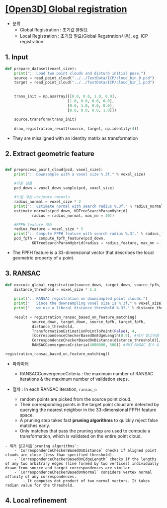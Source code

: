 # [[Open3D] Global registration](http://www.open3d.org/docs/tutorial/Advanced/global_registration.html#global-registration)

- 분류 
    - Global Registration : 초기값 불필요 
    - Local Registration : 초기값 필요(Global Regstration사용), eg. ICP registration 



## 1. Input

```python 
def prepare_dataset(voxel_size):
    print(":: Load two point clouds and disturb initial pose.")
    source = read_point_cloud("../../TestData/ICP/cloud_bin_0.pcd")
    target = read_point_cloud("../../TestData/ICP/cloud_bin_1.pcd")
    
    
    trans_init = np.asarray([[0.0, 0.0, 1.0, 0.0],
                            [1.0, 0.0, 0.0, 0.0],
                            [0.0, 1.0, 0.0, 0.0],
                            [0.0, 0.0, 0.0, 1.0]])
    
    source.transform(trans_init) 
    
    draw_registration_result(source, target, np.identity(4))
```

- They are misaligned with an identity matrix as transformation


## 2. Extract geometric feature

```python 

def preprocess_point_cloud(pcd, voxel_size):
    print(":: Downsample with a voxel size %.3f." % voxel_size)
    
    #다운 샘플
    pcd_down = voxel_down_sample(pcd, voxel_size)

    #노멀 계산 estimate normals
    radius_normal = voxel_size * 2
    print(":: Estimate normal with search radius %.3f." % radius_normal)
    estimate_normals(pcd_down, KDTreeSearchParamHybrid(
            radius = radius_normal, max_nn = 30))

    #FPFH feature 계산 
    radius_feature = voxel_size * 5
    print(":: Compute FPFH feature with search radius %.3f." % radius_feature)
    pcd_fpfh = compute_fpfh_feature(pcd_down,
            KDTreeSearchParamHybrid(radius = radius_feature, max_nn = 100))
```

- The FPFH feature is a 33-dimensional vector that describes the local geometric property of a point.

## 3. RANSAC

```python 
def execute_global_registration(source_down, target_down, source_fpfh, target_fpfh, voxel_size):
    distance_threshold = voxel_size * 1.5
    
    print(":: RANSAC registration on downsampled point clouds.")
    print("   Since the downsampling voxel size is %.3f," % voxel_size)
    print("   we use a liberal distance threshold %.3f." % distance_threshold)
    
    result = registration_ransac_based_on_feature_matching(
            source_down, target_down, source_fpfh, target_fpfh,
            distance_threshold,
            TransformationEstimationPointToPoint(False), 4,
            [CorrespondenceCheckerBasedOnEdgeLength(0.9), #제거 알고리즘 
            CorrespondenceCheckerBasedOnDistance(distance_threshold)], #제거 알고리즘 
            RANSACConvergenceCriteria(4000000, 500)) #최대 RASAC 횟수 & 최대 확인 횟
```

`registration_ransac_based_on_feature_matching()`
- 파라미터 
    - RANSACConvergenceCriteria : the maximum number of RANSAC iterations & the maximum number of validation steps.

- 절차 : In each RANSAC iteration, `ransac_n` 
    - random points are picked from the source point cloud. 
    - Their corresponding points in the target point cloud are detected by querying the nearest neighbor in the 33-dimensional FPFH feature space. 
    - A pruning step takes fast **pruning algorithms** to quickly reject false matches early.
    - Only matches that pass the pruning step are used to compute a transformation, which is validated on the entire point cloud. 

```
- 제거 알고리즘`pruning algorithms`:
    - `CorrespondenceCheckerBasedOnDistance` checks if aligned point clouds are close (less than specified threshold).
    - `CorrespondenceCheckerBasedOnEdgeLength` checks if the lengths of any two arbitrary edges (line formed by two vertices) individually drawn from source and target correspondences are similar.
    - `CorrespondenceCheckerBasedOnNormal` considers vertex normal affinity of any correspondences. 
        - It computes dot product of two normal vectors. It takes radian value for the threshold.
```


## 4. Local refinement










